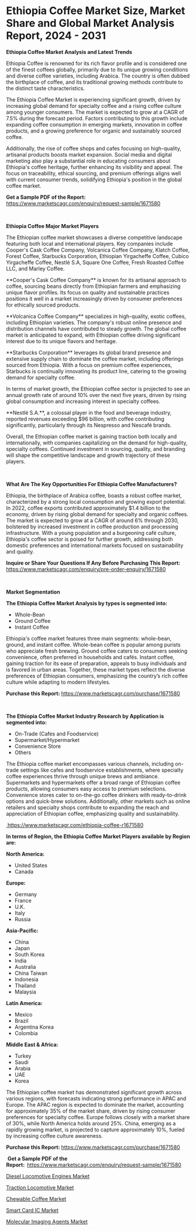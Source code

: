 <p><h1>Ethiopia Coffee Market Size, Market Share and Global Market Analysis Report, 2024 - 2031</h1></p><p><strong>Ethiopia Coffee Market Analysis and Latest Trends</strong></p>
<p><p>Ethiopia Coffee is renowned for its rich flavor profile and is considered one of the finest coffees globally, primarily due to its unique growing conditions and diverse coffee varieties, including Arabica. The country is often dubbed the birthplace of coffee, and its traditional growing methods contribute to the distinct taste characteristics.</p><p>The Ethiopia Coffee Market is experiencing significant growth, driven by increasing global demand for specialty coffee and a rising coffee culture among younger consumers. The market is expected to grow at a CAGR of 7.5% during the forecast period. Factors contributing to this growth include expanding coffee consumption in emerging markets, innovation in coffee products, and a growing preference for organic and sustainably sourced coffee.</p><p>Additionally, the rise of coffee shops and cafes focusing on high-quality, artisanal products boosts market expansion. Social media and digital marketing also play a substantial role in educating consumers about Ethiopia's coffee heritage, further enhancing its visibility and appeal. The focus on traceability, ethical sourcing, and premium offerings aligns well with current consumer trends, solidifying Ethiopia's position in the global coffee market.</p></p>
<p><strong>Get a Sample PDF of the Report:&nbsp;</strong> <a href="https://www.marketscagr.com/enquiry/request-sample/1671580?utm_campaign=1472&utm_medium=2&utm_source=Github&utm_content=ia&utm_term=10102024&utm_id=ethiopia-coffee">https://www.marketscagr.com/enquiry/request-sample/1671580</a></p>
<p>&nbsp;</p>
<p><strong>Ethiopia Coffee Major Market Players</strong></p>
<p><p>The Ethiopian coffee market showcases a diverse competitive landscape featuring both local and international players. Key companies include Cooper's Cask Coffee Company, Volcanica Coffee Company, Klatch Coffee, Forest Coffee, Starbucks Corporation, Ethiopian Yirgacheffe Coffee, Cubico Yirgacheffe Coffee, Nestlé S.A, Square One Coffee, Fresh Roasted Coffee LLC, and Marley Coffee. </p><p>**Cooper's Cask Coffee Company** is known for its artisanal approach to coffee, sourcing beans directly from Ethiopian farmers and emphasizing unique flavor profiles. Its focus on quality and sustainable practices positions it well in a market increasingly driven by consumer preferences for ethically sourced products.</p><p>**Volcanica Coffee Company** specializes in high-quality, exotic coffees, including Ethiopian varieties. The company's robust online presence and distribution channels have contributed to steady growth. The global coffee market is anticipated to expand, with Ethiopian coffee driving significant interest due to its unique flavors and heritage.</p><p>**Starbucks Corporation** leverages its global brand presence and extensive supply chain to dominate the coffee market, including offerings sourced from Ethiopia. With a focus on premium coffee experiences, Starbucks is continually innovating its product line, catering to the growing demand for specialty coffee.</p><p>In terms of market growth, the Ethiopian coffee sector is projected to see an annual growth rate of around 10% over the next five years, driven by rising global consumption and increasing interest in specialty coffees. </p><p>**Nestlé S.A.**, a colossal player in the food and beverage industry, reported revenues exceeding $96 billion, with coffee contributing significantly, particularly through its Nespresso and Nescafé brands.</p><p>Overall, the Ethiopian coffee market is gaining traction both locally and internationally, with companies capitalizing on the demand for high-quality, specialty coffees. Continued investment in sourcing, quality, and branding will shape the competitive landscape and growth trajectory of these players.</p></p>
<p>&nbsp;</p>
<p><strong>What Are The Key Opportunities For Ethiopia Coffee Manufacturers?</strong></p>
<p><p>Ethiopia, the birthplace of Arabica coffee, boasts a robust coffee market, characterized by a strong local consumption and growing export potential. In 2022, coffee exports contributed approximately $1.4 billion to the economy, driven by rising global demand for specialty and organic coffees. The market is expected to grow at a CAGR of around 6% through 2030, bolstered by increased investment in coffee production and processing infrastructure. With a young population and a burgeoning café culture, Ethiopia's coffee sector is poised for further growth, addressing both domestic preferences and international markets focused on sustainability and quality.</p></p>
<p><strong>Inquire or Share Your Questions If Any Before Purchasing This Report:</strong> <a href="https://www.marketscagr.com/enquiry/pre-order-enquiry/1671580?utm_campaign=1472&utm_medium=2&utm_source=Github&utm_content=ia&utm_term=10102024&utm_id=ethiopia-coffee">https://www.marketscagr.com/enquiry/pre-order-enquiry/1671580</a></p>
<p>&nbsp;</p>
<p><strong>Market Segmentation</strong></p>
<p><strong>The Ethiopia Coffee Market Analysis by types is segmented into:</strong></p>
<p><ul><li>Whole-Bean</li><li>Ground Coffee</li><li>Instant Coffee</li></ul></p>
<p><p>Ethiopia's coffee market features three main segments: whole-bean, ground, and instant coffee. Whole-bean coffee is popular among purists who appreciate fresh brewing. Ground coffee caters to consumers seeking convenience, often preferred in households and cafés. Instant coffee, gaining traction for its ease of preparation, appeals to busy individuals and is favored in urban areas. Together, these market types reflect the diverse preferences of Ethiopian consumers, emphasizing the country’s rich coffee culture while adapting to modern lifestyles.</p></p>
<p><strong>Purchase this Report:&nbsp;</strong><a href="https://www.marketscagr.com/purchase/1671580?utm_campaign=1472&utm_medium=2&utm_source=Github&utm_content=ia&utm_term=10102024&utm_id=ethiopia-coffee">https://www.marketscagr.com/purchase/1671580</a></p>
<p>&nbsp;</p>
<p><strong>The Ethiopia Coffee Market Industry Research by Application is segmented into:</strong></p>
<p><ul><li>On-Trade (Cafes and Foodservice)</li><li>Supermarket/Hypermarket</li><li>Convenience Store</li><li>Others</li></ul></p>
<p><p>The Ethiopia coffee market encompasses various channels, including on-trade settings like cafes and foodservice establishments, where specialty coffee experiences thrive through unique brews and ambiance. Supermarkets and hypermarkets offer a broad range of Ethiopian coffee products, allowing consumers easy access to premium selections. Convenience stores cater to on-the-go coffee drinkers with ready-to-drink options and quick-brew solutions. Additionally, other markets such as online retailers and specialty shops contribute to expanding the reach and appreciation of Ethiopian coffee, emphasizing quality and sustainability.</p></p>
<p><a href="https://www.marketscagr.com/ethiopia-coffee-r1671580?utm_campaign=1472&utm_medium=2&utm_source=Github&utm_content=ia&utm_term=10102024&utm_id=ethiopia-coffee">&nbsp;https://www.marketscagr.com/ethiopia-coffee-r1671580</a></p>
<p><strong>In terms of Region, the Ethiopia Coffee Market Players available by Region are:</strong></p>
<p>
    <p> <strong> North America: </strong>
        <ul>
            <li>United States</li>
            <li>Canada</li>
        </ul>
        </p> 
    <p> <strong> Europe: </strong>
        <ul>
            <li>Germany</li>
            <li>France</li>
            <li>U.K.</li>
            <li>Italy</li>
            <li>Russia</li>
        </ul>
        </p> 
    <p> <strong> Asia-Pacific: </strong>
        <ul>
            <li>China</li>
            <li>Japan</li>
            <li>South Korea</li>
            <li>India</li>
            <li>Australia</li>
            <li>China Taiwan</li>
            <li>Indonesia</li>
            <li>Thailand</li>
            <li>Malaysia</li>
        </ul>
        </p> 
    <p> <strong> Latin America: </strong>
        <ul>
            <li>Mexico</li>
            <li>Brazil</li>
            <li>Argentina Korea</li>
            <li>Colombia</li>
        </ul>
        </p> 
    <p> <strong> Middle East & Africa: </strong>
        <ul>
            <li>Turkey</li>
            <li>Saudi</li>
            <li>Arabia</li>
            <li>UAE</li>
            <li>Korea</li>
        </ul>
    </p>
    </p>
<p><p>The Ethiopian coffee market has demonstrated significant growth across various regions, with forecasts indicating strong performance in APAC and Europe. The APAC region is expected to dominate the market, accounting for approximately 35% of the market share, driven by rising consumer preferences for specialty coffee. Europe follows closely with a market share of 30%, while North America holds around 25%. China, emerging as a rapidly growing market, is projected to capture approximately 10%, fueled by increasing coffee culture awareness.</p></p>
<p><strong>Purchase this Report: </strong><a href="https://www.marketscagr.com/purchase/1671580?utm_campaign=1472&utm_medium=2&utm_source=Github&utm_content=ia&utm_term=10102024&utm_id=ethiopia-coffee">https://www.marketscagr.com/purchase/1671580</a></p>
<p>&nbsp;<strong>Get a Sample PDF of the Report:&nbsp;&nbsp;</strong><a href="https://www.marketscagr.com/enquiry/request-sample/1671580?utm_campaign=1472&utm_medium=2&utm_source=Github&utm_content=ia&utm_term=10102024&utm_id=ethiopia-coffee">https://www.marketscagr.com/enquiry/request-sample/1671580</a></p>
<p><strong></strong></p>
<p><p><a href="https://www.linkedin.com/pulse/insights-diesel-locomotive-engines-market-size-which-expanding-hxa4e?utm_campaign=1472&utm_medium=2&utm_source=Github&utm_content=ia&utm_term=10102024&utm_id=ethiopia-coffee">Diesel Locomotive Engines Market</a></p><p><a href="https://www.linkedin.com/pulse/traction-locomotive-revenue-growth-report-2024-2031-hashub-wqetf?utm_campaign=1472&utm_medium=2&utm_source=Github&utm_content=ia&utm_term=10102024&utm_id=ethiopia-coffee">Traction Locomotive Market</a></p><p><a href="https://issuu.com/reportprime-2/docs/chewable-coffee-market-size-2030.pp_7ac4c9c371212c?utm_campaign=1472&utm_medium=2&utm_source=Github&utm_content=ia&utm_term=10102024&utm_id=ethiopia-coffee">Chewable Coffee Market</a></p><p><a href="https://www.linkedin.com/pulse/smart-card-ic-market-evolution-global-trends-regional-dynamics-8owve?utm_campaign=1472&utm_medium=2&utm_source=Github&utm_content=ia&utm_term=10102024&utm_id=ethiopia-coffee">Smart Card IC Market</a></p><p><a href="https://www.linkedin.com/pulse/consumer-behavior-shifts-molecular-imaging-agents-market-yfxef?utm_campaign=1472&utm_medium=2&utm_source=Github&utm_content=ia&utm_term=10102024&utm_id=ethiopia-coffee">Molecular Imaging Agents Market</a></p></p>